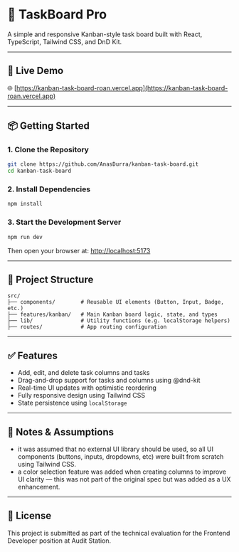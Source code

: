# 🚀 TaskBoard Pro

A simple and responsive Kanban-style task board built with React, TypeScript, Tailwind CSS, and DnD Kit.

---

## 🔗 Live Demo

🌐 [https://kanban-task-board-roan.vercel.app](https://kanban-task-board-roan.vercel.app)

---

## 📦 Getting Started

### 1. Clone the Repository

```bash
git clone https://github.com/AnasDurra/kanban-task-board.git
cd kanban-task-board
```

### 2. Install Dependencies

```bash
npm install
```

### 3. Start the Development Server

```bash
npm run dev
```

Then open your browser at: [http://localhost:5173](http://localhost:5173)

---

## 📁 Project Structure

```
src/
├── components/        # Reusable UI elements (Button, Input, Badge, etc.)
├── features/kanban/   # Main Kanban board logic, state, and types
├── lib/               # Utility functions (e.g. localStorage helpers)
├── routes/            # App routing configuration
```

---

## ✅ Features

- Add, edit, and delete task columns and tasks
- Drag-and-drop support for tasks and columns using @dnd-kit
- Real-time UI updates with optimistic reordering
- Fully responsive design using Tailwind CSS
- State persistence using `localStorage`

---

## 📝 Notes & Assumptions

- it was assumed that no external UI library should be used, so all UI components (buttons, inputs, dropdowns, etc) were built from scratch using Tailwind CSS.
- a color selection feature was added when creating columns to improve UI clarity — this was not part of the original spec but was added as a UX enhancement.

---

## 📄 License

This project is submitted as part of the technical evaluation for the Frontend Developer position at Audit Station.
